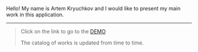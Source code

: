 Hello! My name is Artem Kryuchkov and I would like to present my main work in this application.

___
>Click on the link to go to the [DEMO](https://kysapka.github.io/portfolio_v2)
>
>The catalog of works is updated from time to time.
> 


